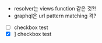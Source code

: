- resolver는 views function 같은 것?!
- graphql은 url pattern matching 격?

- [ ] checkbox test 
- [X] ] checkbox test 
<!--stackedit_data:
eyJoaXN0b3J5IjpbLTE0MTI3NzYwMThdfQ==
-->